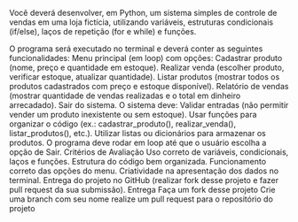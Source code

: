 Você deverá desenvolver, em Python, um sistema simples de controle de vendas em uma loja fictícia, utilizando variáveis, estruturas condicionais (if/else), laços de repetição (for e while) e funções.

O programa será executado no terminal e deverá conter as seguintes funcionalidades:
Menu principal (em loop) com opções:
Cadastrar produto (nome, preço e quantidade em estoque).
Realizar venda (escolher produto, verificar estoque, atualizar quantidade).
Listar produtos (mostrar todos os produtos cadastrados com preço e estoque disponível).
Relatório de vendas (mostrar quantidade de vendas realizadas e o total em dinheiro arrecadado).
Sair do sistema.
O sistema deve:
Validar entradas (não permitir vender um produto inexistente ou sem estoque).
Usar funções para organizar o código (ex.: cadastrar_produto(), realizar_venda(), listar_produtos(), etc.).
Utilizar listas ou dicionários para armazenar os produtos.
O programa deve rodar em loop até que o usuário escolha a opção de Sair.
Critérios de Avaliação
Uso correto de variáveis, condicionais, laços e funções.
Estrutura do código bem organizada.
Funcionamento correto das opções do menu.
Criatividade na apresentação dos dados no terminal.
Entrega do projeto no GitHub (realizar fork desse projeto e fazer pull request da sua submissão).
Entrega
Faça um fork desse projeto
Crie uma branch com seu nome
realize um pull request para o repositório do projeto